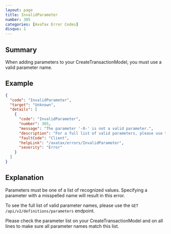 ```yaml
---
layout: page
title: InvalidParameter
number: 305
categories: [AvaTax Error Codes]
disqus: 1
---
```


## Summary

When adding parameters to your CreateTransactionModel, you must use a valid parameter name.

## Example

```json
{
  "code": "InvalidParameter",
  "target": "Unknown",
  "details": [
    {
      "code": "InvalidParameter",
      "number": 305,
      "message": "The parameter '-0-' is not a valid parameter.",
      "description": "For a full list of valid parameters, please use the /api/v2/definitions/parameters endpoint.",
      "faultCode": "Client",
      "helpLink": "/avatax/errors/InvalidParameter",
      "severity": "Error"
    }
  ]
}
```

## Explanation

Parameters must be one of a list of recognized values.  Specifying a parameter with a misspelled name will result in this error.

To see the full list of valid parameter names, please use the `GET /api/v2/definitions/parameters` endpoint.

Please check the parameter list on your CreateTransactionModel and on all lines to make sure all parameter names match this list.
